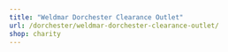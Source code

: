 ```yaml
---
title: "Weldmar Dorchester Clearance Outlet"
url: /dorchester/weldmar-dorchester-clearance-outlet/
shop: charity
---
```

